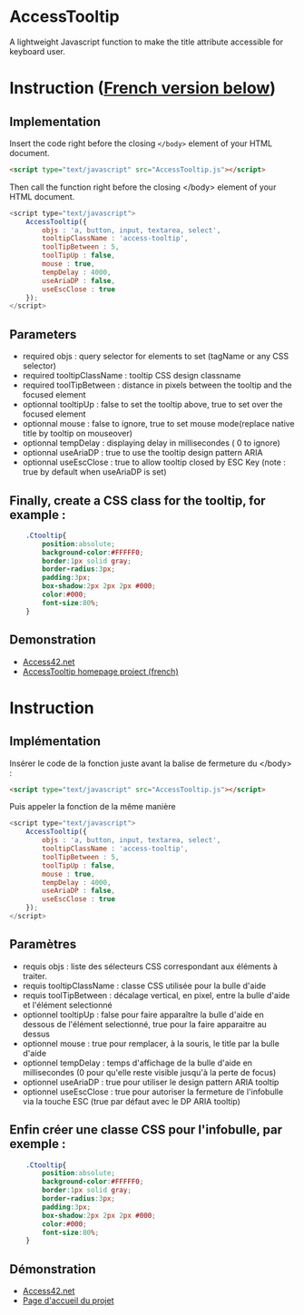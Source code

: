 AccessTooltip
=============

A lightweight Javascript function to make the title attribute accessible for keyboard user.

# Instruction ([French version below](#french-version))

## Implementation
Insert the code right before the closing `</body>` element of your HTML document. 
```html
<script type="text/javascript" src="AccessTooltip.js"></script>
```

Then call the function right before the closing &lt;/body&gt; element of your HTML document.

```javascript
<script type="text/javascript">
	AccessTooltip({
		objs : 'a, button, input, textarea, select',
		tooltipClassName : 'access-tooltip',
		toolTipBetween : 5,
		toolTipUp : false,
		mouse : true,
		tempDelay : 4000,
		useAriaDP : false,
		useEscClose : true
	});
</script>
```
## Parameters
- required objs : query selector for elements to set (tagName or any CSS selector)
- required tooltipClassName : tooltip CSS design classname
- required toolTipBetween : distance in pixels between the tooltip and the focused element
- optionnal tooltipUp : false to set the tooltip above, true to set over the focused element
- optionnal mouse : false to ignore, true to set mouse mode(replace native title by tooltip on mouseover)
- optionnal tempDelay : displaying delay in millisecondes ( 0 to ignore)
- optionnal useAriaDP : true to use the tooltip design pattern ARIA
- optionnal useEscClose : true to allow tooltip closed by ESC Key (note : true by default when useAriaDP is set)

## Finally, create a CSS class for the tooltip, for example :

```css
	.Ctooltip{
		position:absolute;
		background-color:#FFFFF0;
		border:1px solid gray;
		border-radius:3px;
		padding:3px;
		box-shadow:2px 2px 2px #000;
		color:#000;
		font-size:80%;
	}
```

## Demonstration

* <a href="http://www.access42.net">Access42.net</a>
* <a href="http://access42.net/AccessTooltip-rendre-le-title-accessible-au-clavier.html">AccessTooltip homepage project (french)</a>

<a id="french-version"></a>

# Instruction

## Implémentation

Insérer le code de la fonction juste avant la balise de fermeture du &lt;/body&gt; :
```html
<script type="text/javascript" src="AccessTooltip.js"></script>
```
Puis appeler la fonction de la même manière

```javascript
<script type="text/javascript">
	AccessTooltip({
		objs : 'a, button, input, textarea, select',
		tooltipClassName : 'access-tooltip',
		toolTipBetween : 5,
		toolTipUp : false,
		mouse : true,
		tempDelay : 4000,
		useAriaDP : false,
		useEscClose : true
	});
</script>
```

## Paramètres
- requis objs : liste des sélecteurs CSS correspondant aux éléments à traiter.
- requis tooltipClassName : classe CSS utilisée pour la bulle d'aide
- requis toolTipBetween : décalage vertical, en pixel, entre la bulle d'aide et l'élément selectionné
- optionnel tooltipUp : false pour faire apparaître la bulle d'aide en dessous de l'élément selectionné, true pour la faire apparaitre au dessus
- optionnel mouse : true pour remplacer, à la souris, le title par la bulle d'aide
- optionnel tempDelay : temps d'affichage de la bulle d'aide en millisecondes (0 pour qu'elle reste visible jusqu'à la perte de focus)
- optionnel useAriaDP : true pour utiliser le design pattern ARIA tooltip
- optionnel useEscClose : true pour autoriser la fermeture de l'infobulle via la touche ESC (true par défaut avec le DP ARIA tooltip)

## Enfin créer une classe CSS pour l'infobulle, par exemple :

```css
	.Ctooltip{
		position:absolute;
		background-color:#FFFFF0;
		border:1px solid gray;
		border-radius:3px;
		padding:3px;
		box-shadow:2px 2px 2px #000;
		color:#000;
		font-size:80%;
	}
```

## Démonstration

* <a href="http://www.access42.net">Access42.net</a>
* <a href="http://access42.net/AccessTooltip-rendre-le-title-accessible-au-clavier.html">Page d'accueil du projet</a>
